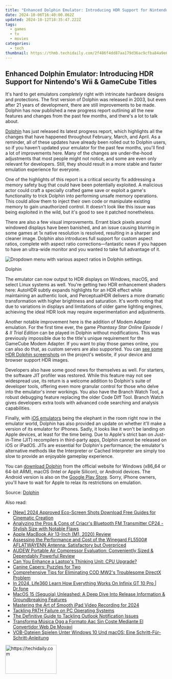 ```yaml
---
title: "Enhanced Dolphin Emulator: Introducing HDR Support for Nintendo's Wii & GameCube Titles"
date: 2024-10-06T16:40:00.862Z
updated: 2024-10-12T18:35:47.222Z
tags:
  - games
  - tv
  - movies
categories:
  - tech
thumbnail: https://thmb.techidaily.com/2f486f4dd87aa179d36ac9cfba84a9e655bb2170ba42ee253c3df8a8c92937c0.jpg
---
```


## Enhanced Dolphin Emulator: Introducing HDR Support for Nintendo's Wii & GameCube Titles

It's hard to get emulators _completely_ right with intrincate hardware designs and protections. The first version of Dolphin was released in 2003, but even after 21 years of development, there are still improvements to be made. Dolphin has now published a new progress report outlining all the new features and changes from the past few months, and there's a lot to talk about.

[Dolphin](https://dolphin-emu.org/) has just released its latest progress report, which highlights all the changes that have happened throughout February, March, and April. As a reminder, all of these updates have already been rolled out to Dolphin users, so if you haven't updated your emulator for the past few months, you'll find a lot of improvements here. Many of the changes are under-the-hood adjustments that most people might not notice, and some are even only relevant for developers. Still, they should result in a more stable and faster emulation experience for everyone.

 One of the highlights of this report is a critical security fix addressing a memory safety bug that could have been potentially exploited. A malicious actor could craft a specially crafted game save or exploit a game's functionality to trick Dolphin into performing unsafe memory operations. This could allow them to inject their own code or manipulate existing memory to gain unauthorized control. It doesn't look like this issue was being exploited in the wild, but it's good to see it patched nonetheless.

 There are also a few visual improvements. Errant black pixels around windowed displays have been banished, and an issue causing blurring in some games at 1x native resolution is resolved, resulting in a sharper and cleaner image. Dolphin also introduces full support for custom aspect ratios, complete with aspect ratio corrections—fantastic news if you happen to have an ultra-wide monitor and you wanted to take full advantage of it.

![Dropdown menu with various aspect ratios in Dolphin settings.](https://static1.howtogeekimages.com/wordpress/wp-content/uploads/2024/04/aspectratiocustom.png) 

Dolphin

 The emulator can now output to HDR displays on Windows, macOS, and select Linux systems as well. You're getting two HDR enhancement shaders here: AutoHDR subtly expands highlights for an HDR effect while maintaining an authentic look, and PerceptualHDR delivers a more dramatic transformation with higher brightness and saturation. It's worth noting that due to variations in displays and limitations of older game lighting engines, achieving the ideal HDR look may require experimentation and adjustments.

 Another notable improvement here is the addition of Modem Adapter emulation. For the first time ever, the game _Phantasy Star Online Episode I & II Trial Edition_ can be played in Dolphin without modifications. This was previously impossible due to the title's unique requirement for the GameCube Modem Adapter. If you want to play those games online, you can also do that, as custom servers are also supported. You can [see some HDR Dolphin screenshots](https://dolphin-emu.org/blog/2024/04/30/dolphin-progress-report-addendum-hdr-block/) on the project's website, if your device and browser support HDR images.

 Developers also have some good news for themselves as well. For starters, the software JIT profiler was restored. While this feature may not see widespread use, its return is a welcome addition to Dolphin's suite of developer tools, offering even more granular control for those who delve into the emulator's inner workings. You also have the Branch Watch Tool, a robust debugging feature replacing the older Code Diff Tool. Branch Watch gives developers extra tools with advanced code searching and analysis capabilities.

 Finally, with [iOS emulators](https://video-screen-grab.techidaily.com/new-2024-approved-enhancing-mac-use-top-5-recommended-sniping-apps/) being the elephant in the room right now in the emulator world, Dolphin has also provided an update on whether it'll make a version of its emulator for iPhones. Sadly, it looks like it won't be landing on Apple devices, at least for the time being. Due to Apple's strict ban on Just-in-Time (JIT) recompilers in third-party apps, Dolphin cannot be released on iOS or iPadOS. JITs are essential for Dolphin's performance; the emulator's alternative methods like the Interpreter or Cached Interpreter are simply too slow to provide an enjoyable gameplay experience.

 You can [download Dolphin](https://dolphin-emu.org/download/) from the official website for Windows (x86\_64 or 64-bit ARM), macOS (Intel or Apple Silicon), or Android devices. The Android version is also on the [Google Play Store](https://www.anrdoezrs.net/links/3607085/type/dlg/sid/UUhtgUeUpU2002926/https://play.google.com/store/apps/details?id=org.dolphinemu.dolphinemu). Sorry, iPhone owners, you'll have to wait for Apple to relax its restrictions on emulation.

 Source: [Dolphin](https://dolphin-emu.org/blog/2024/04/30/dolphin-progress-report-february-march-and-april-2024/)

<ins class="adsbygoogle"
     style="display:block"
     data-ad-format="autorelaxed"
     data-ad-client="ca-pub-7571918770474297"
     data-ad-slot="1223367746"></ins>

<ins class="adsbygoogle"
     style="display:block"
     data-ad-client="ca-pub-7571918770474297"
     data-ad-slot="8358498916"
     data-ad-format="auto"
     data-full-width-responsive="true"></ins>

<span class="atpl-alsoreadstyle">Also read:</span>
<div><ul>
<li><a href="https://fox-links.techidaily.com/new-2024-approved-eco-screen-shots-download-free-guides-for-cinematic-creation/"><u>[New] 2024 Approved Eco-Screen Shots Download Free Guides for Cinematic Creation</u></a></li>
<li><a href="https://buynow-help.techidaily.com/analyzing-the-pros-and-cons-of-criacrs-bluetooth-fm-transmitter-cp24-stylish-size-with-notable-flaws/"><u>Analyzing the Pros & Cons of Criacr's Bluetooth FM Transmitter CP24 - Stylish Size with Notable Flaws</u></a></li>
<li><a href="https://buynow-help.techidaily.com/apple-macbook-air-13-inch-m1-2020-review/"><u>Apple MacBook Air 13-Inch (M1, 2020) Review</u></a></li>
<li><a href="https://buynow-help.techidaily.com/assessing-the-performance-and-cost-of-the-winegard-fl5500-aflatwayenn-antenna-satisfactory-but-overpriced/"><u>Assessing the Performance and Cost of the Winegard FL5500# AFLATWAYENN Antenna: Satisfactory but Overpriced</u></a></li>
<li><a href="https://buynow-help.techidaily.com/audew-portable-air-compressor-evaluation-conveniently-sized-and-dependably-powerful-review/"><u>AUDEW Portable Air Compressor Evaluation: Conveniently Sized & Dependably Powerful Review</u></a></li>
<li><a href="https://buynow-help.techidaily.com/can-you-enhance-a-laptops-thinking-unit-cpu-upgrade/"><u>Can You Enhance a Laptop's Thinking Unit: CPU Upgrade?</u></a></li>
<li><a href="https://buynow-help.techidaily.com/canine-capers-puzzles-for-two/"><u>Canine Capers: Puzzles for Two</u></a></li>
<li><a href="https://win-able.techidaily.com/comprehensive-tips-for-eliminating-cod-mw2s-troublesome-directx-problem/"><u>Comprehensive Tips for Eliminating COD MW2's Troublesome DirectX Problem</u></a></li>
<li><a href="https://phone-solutions.techidaily.com/in-2024-life360-learn-how-everything-works-on-infinix-gt-10-pro-drfone-by-drfone-virtual-android/"><u>In 2024, Life360 Learn How Everything Works On Infinix GT 10 Pro | Dr.fone</u></a></li>
<li><a href="https://techtrends.techidaily.com/macos-15-sequoia-unleashed-a-deep-dive-into-release-information-and-groundbreaking-features/"><u>MacOS 15 (Sequoia) Unleashed: A Deep Dive Into Release Information & Groundbreaking Features</u></a></li>
<li><a href="https://on-screen-recording.techidaily.com/mastering-the-art-of-smooth-ipad-video-recording-for-2024/"><u>Mastering the Art of Smooth iPad Video Recording for 2024</u></a></li>
<li><a href="https://win11-tips.techidaily.com/tackling-path-failure-on-pc-operating-systems/"><u>Tackling PATH Failure on PC Operating Systems</u></a></li>
<li><a href="https://win11.techidaily.com/the-definitive-guide-to-tackling-outlook-notification-issues/"><u>The Definitive Guide to Tackling Outlook Notification Issues</u></a></li>
<li><a href="https://some-guidance.techidaily.com/transforma-musica-ogg-a-formato-aac-sin-coste-mediante-el-convertidor-web-de-movavi/"><u>Transforma Música Ogg a Formato Aac Sin Coste Mediante El Convertidor Web De Movavi</u></a></li>
<li><a href="https://eaxpv-info.techidaily.com/vob-dateien-spielen-unter-windows-10-und-macos-eine-schritt-fur-schritt-anleitung/"><u>VOB-Dateien Spielen Unter Windows 10 Und macOS: Eine Schritt-Für-Schritt-Anleitung</u></a></li>
</ul></div>

<!-- affiliate ads begin -->
<a href="https://25home.pxf.io/c/5597632/2148638/16836" target="_top" id="2148638">
  <img src="//a.impactradius-go.com/display-ad/16836-2148638" border="0" alt="https://techidaily.com" width="160" height="90"/>
</a>
<img height="0" width="0" src="https://25home.pxf.io/i/5597632/2148638/16836" style="position:absolute;visibility:hidden;" border="0" />
<!-- affiliate ads end -->

